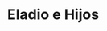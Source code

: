 ---
title: "Eladio e Hijos"
url: /la-linea-de-la-concepcion/eladio-e-hijos/
shop: reparación de automóviles
---